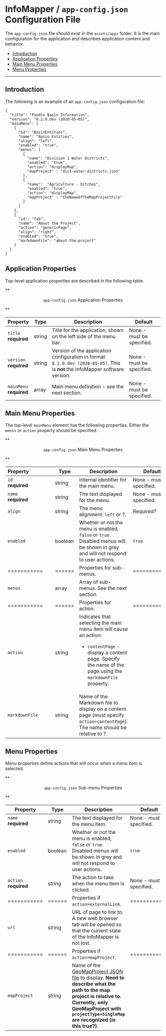 # InfoMapper / `app-config.json` Configuration File

The `app-config-json` file should exist in the `assets/app/` folder.
It is the main configuration for the application and describes application content and behavior.

* [Introduction](#introduction)
* [Application Properties](#application-properties)
* [Main Menu Properties](#main-menu-properties)
* [Menu Properties](#menu-properties)

----

## Introduction ##

The following is an example of an `app-config.json` configuration file:

```
{
  "title": "Poudre Basin Information",
  "version": "0.2.0.dev (2020-05-05)",
  "mainMenu": [
    {
      "id": "BasinEntities",
      "name": "Basin Entities",
      "align": "left",
      "enabled": "true",
      "menus": [
        {
          "name": "Division 1 Water Districts",
          "enabled": "true",
          "action": "displayMap",
          "mapProject" : "div1-water-districts.json"
        },
        {
          "name":  "Agriculture - Ditches",
          "enabled": "true",
          "action": "displayMap",
          "mapProject" : "theNameOfTheMapProjectFile"
        }
      ]
    },
    {
      "id": "Tab",
      "name": "About the Project",
      "action": "genericPage",
      "align": "right",
      "enabled": "true",
      "markdownFile": "about-the-project"
    }
  ]
}
```

## Application Properties ##

Top-level application properties are described in the following table.

**<p style="text-align: center;">
`app-config.json` Application Properties
</p>**

| **Property** | **Type** | **Description** | **Default** |
| -- | -- | -- | -- |
| `title`<br>**required** | string | Title for the application, shown on the left side of the menu bar. | None - must be specified. |
| `version`<br>**required** | string |  Version of the application configuration in format `0.2.0.dev (2020-05-05)`.  This is **not** the InfoMapper software version.  | None - must be specified. |
| `mainMenu`<br>**required** | array | Main menu definition - see the next section. | None - must be specified. |

## Main Menu Properties ##

The top-level `mainMenu` element has the following properties.
Either the `menus` or `action` property should be specified.

**<p style="text-align: center;">
`app-config.json` Main Menu Properties
</p>**

| **Property**&nbsp;&nbsp;&nbsp;&nbsp;&nbsp;&nbsp;&nbsp;&nbsp;&nbsp;&nbsp;&nbsp;&nbsp;&nbsp;&nbsp;&nbsp;&nbsp; | **Type** | **Description** | **Default** |
| -- | -- | -- | -- |
| `id`<br>**required** | string | Internal identifier for the main menu. | None - must be specified. |
| `name`<br>**required** | string | The text displayed for the menu. | None - must be specified. |
| `align` | string | The menu alignment:  `left` or ?. | Required? |
| `enabled` | boolean | Whether or not the menu is enabled, `false` or `true`. Disabled menus will be shown in grey and will not respond to user actions. | `true` |
| =========== | ====== | Properties for sub-menus. | ============ |
| `menus` | array | Array of sub-menus. See the next section. | |
| =========== | ====== | Properties for action. | ============ |
| `action` | string | Indicates that selecting the main menu item will cause an action:<ul><li>`contentPage` - display a content page.  Specify the name of the page using the `markdownFile` property.</li></ul> | |
| `markdownFile` | string | Name of the Markdown file to display on a content page (must specify `action=contentPage`).  The name should be relative to ? | |

## Menu Properties ##

Menu properties define actions that will occur when a menu item is selected.

**<p style="text-align: center;">
`app-config.json` Sub-menu Properties
</p>**

| **Property** | **Type** | **Description** | **Default** |
| -- | -- | -- | -- |
| `name`<br>**required** | string | The text displayed for the menu item. | None - must be specified. |
| `enabled` | boolean | Whether or not the menu is enabled, `false` or `true`. Disabled menus will be shown in grey and will not respond to user actions. | `true` |
| `action`<br>**required** | string | The action to take when the menu item is clicked. | None - must be specified. |
| =========== | ====== | Properties if `action=externalLink`. | ============ |
| `url` | string | URL of page to link to.  A new web browser tab will be opened so that the current state of the InfoMapper is not lost. | |
| =========== | ====== | Properties if `action=mapProject`. | ============ |
| `mapProject` | string | Name of the [GeoMapProject JSON file](http://software.openwaterfoundation.org/geoprocessor/latest/doc-user/appendix-geomapproject/geomapproject/) to display.  **Need to describe what the path to the map project is relative to.  Currently, only GeoMapProject with `projectType=SingleMap` are recognized (**is this true?**).** | |
